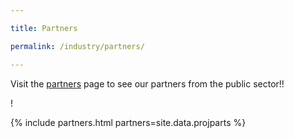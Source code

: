 ```yaml
---

title: Partners

permalink: /industry/partners/

---
```


Visit the [partners](/who-we-are/partners) page to see our partners from the public sector!!

!

{% include partners.html partners=site.data.projparts %}